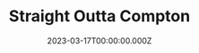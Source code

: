 ---
title: "Straight Outta Compton"
year: 2015
date: 2023-03-17T00:00:00.000Z
permalink: /almanac/movies/2023-03-17-straight-outta-compton/index.html
link: https://boxd.it/3ZKZyN
---
